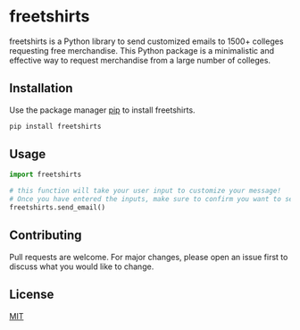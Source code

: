 # freetshirts

freetshirts is a Python library to send customized emails to 1500+ colleges requesting free merchandise.
This Python package is a minimalistic and effective way to request merchandise from a large number of colleges.
## Installation

Use the package manager [pip](https://pip.pypa.io/en/stable/) to install freetshirts.

```bash
pip install freetshirts
```

## Usage

```python
import freetshirts

# this function will take your user input to customize your message!
# Once you have entered the inputs, make sure to confirm you want to send the email, and your email will be off to 1500+ colleges!
freetshirts.send_email()
```

## Contributing
Pull requests are welcome. For major changes, please open an issue first to discuss what you would like to change.

## License
[MIT](https://choosealicense.com/licenses/mit/)
